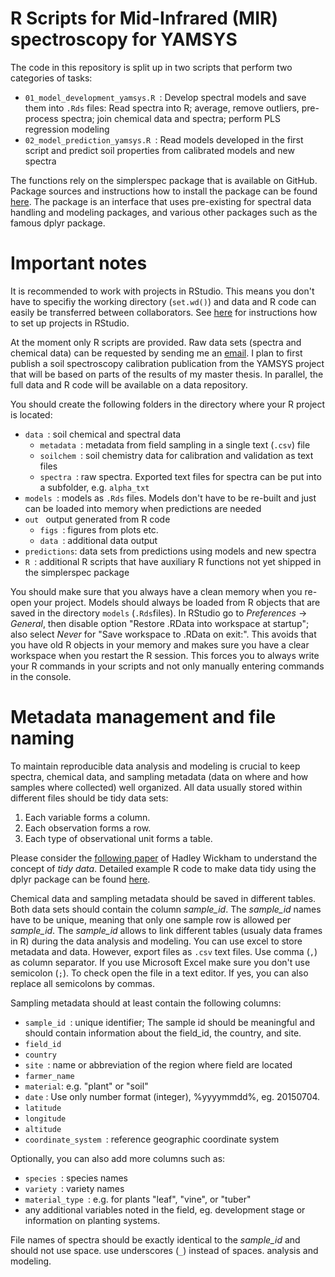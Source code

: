 # R Scripts for Mid-Infrared (MIR) spectroscopy for YAMSYS

The code in this repository is split up in two scripts that perform two categories
of tasks:

* `01_model_development_yamsys.R `: Develop spectral models and save them into
`.Rds` files: 
  Read spectra into R; average, remove outliers, pre-process spectra; join chemical data
  and spectra; perform PLS regression modeling
* `02_model_prediction_yamsys.R `: Read models developed in the first script and
predict soil properties from calibrated models and new spectra

The functions rely on the simplerspec package that is available on GitHub.
Package sources and instructions how to install the package can be found [here](https://github.com/philipp-baumann/simplerspec). 
The package is an interface that uses pre-existing for spectral data handling and modeling
packages, and various other packages such as the famous dplyr package.

# Important notes

It is recommended to work with projects in RStudio. This means you 
don't have to specifiy the working directory (`set.wd()`) and data and R code can easily
be transferred between collaborators. See [here](https://support.rstudio.com/hc/en-us/articles/200526207-Using-Projects) for 
instructions how to set up projects in RStudio.

At the moment only R scripts are provided. Raw data sets 
(spectra and chemical data) can be requested by sending me an [email](mailto:philipp.baumann@usys.ethz.ch). I plan to 
first publish a soil spectroscopy calibration publication from the YAMSYS project 
that will be based on parts of the results of my master thesis. 
In parallel, the full data and R code will be available on a data repository.

You should create the following folders in the directory where your R project
is located:

* `data `: soil chemical and spectral data
  * `metadata `: metadata from field sampling in a single text (`.csv`) file
  * `soilchem `: soil chemistry data for calibration and validation as text files
  * `spectra `: raw spectra. Exported text files for spectra can be put into a subfolder, e.g. `alpha_txt`
* `models `:  models as `.Rds` files. Models don't have to be re-built and just can be loaded into memory when predictions are needed
* `out ` output generated from R code
  * `figs `: figures from plots etc.
  * `data `: additional data output
* `predictions`: data sets from predictions using models and new spectra
* `R `: additional R scripts that have auxiliary R functions not yet shipped in the simplerspec package

You should make sure that you always have a clean memory when you re-open your project.
Models should always be loaded from R objects that are saved in the directory `models` (`.Rds`files).
In RStudio go to *Preferences* -> *General*, then disable option "Restore .RData into workspace at startup";
also select *Never* for "Save workspace to .RData on exit:".
This avoids that you have old R objects in your memory and makes sure you have a clear
workspace when you restart the R session. This forces you to always write your 
R commands in your scripts and not only manually entering commands in the console.

# Metadata management and file naming

To maintain reproducible data analysis and modeling is crucial to keep spectra, chemical data, and sampling metadata (data on where and how samples where collected) well organized. All data usually stored within different 
files should be tidy data sets:

1. Each variable forms a column.
2. Each observation forms a row.
3. Each type of observational unit forms a table.

Please consider the [following paper](http://vita.had.co.nz/papers/tidy-data.html) of Hadley Wickham to understand the concept of *tidy data*. Detailed example R code to make data tidy using the dplyr package can be found
[here](https://cran.r-project.org/web/packages/tidyr/vignettes/tidy-data.html).

Chemical data and sampling metadata should be saved in different tables. Both data
sets should contain the column *sample_id*. The *sample_id* names have to be unique, meaning
that only one sample row is allowed per *sample_id*. The *sample_id* allows to link
different tables (usualy data frames in R) during the data analysis and modeling.
You can use excel to store metadata and data. However, export files as `.csv` text files.
Use comma (`,`) as column separator. If you use Microsoft Excel make sure you don't use
semicolon (`;`). To check open the file in a text editor. If yes, you can also replace all 
semicolons by commas.

Sampling metadata should at least contain the following columns:

* `sample_id `: unique identifier; The sample id should be meaningful and should contain information about the field_id, the country, and site.
* `field_id `
* `country `
* `site `: name or abbreviation of the region where field are located
* `farmer_name`
* `material`: e.g. "plant" or "soil"
* `date` : Use only number format (integer), %yyyymmdd%, eg. 20150704.
* `latitude`
* `longitude`
* `altitude`
* `coordinate_system `: reference geographic coordinate system

Optionally, you can also add more columns such as:

* `species `: species names
* `variety `: variety names
* `material_type `: e.g. for plants "leaf", "vine", or "tuber"
* any additional variables noted in the field, eg. development stage or 
information on planting systems.


File names of spectra should be exactly identical to the *sample_id* and should not
use space. use underscores (`_`) instead of spaces.
analysis and modeling.
